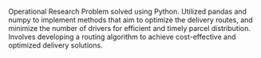 Operational Research Problem solved using Python. Utilized pandas and numpy to implement methods that aim to optimize the delivery routes, and minimize the number of drivers for efficient and timely parcel distribution. Involves developing a routing algorithm to achieve cost-effective and optimized delivery solutions.
